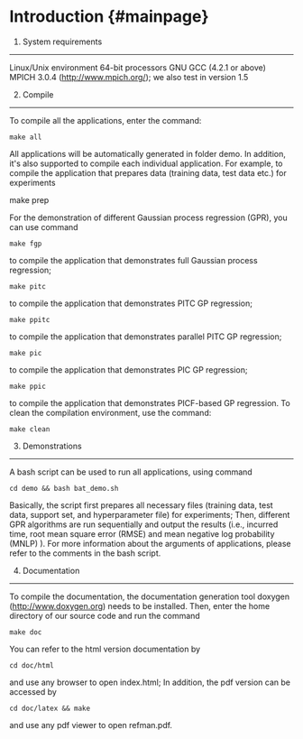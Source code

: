 Introduction                         {#mainpage}
========================================================================
1. System requirements 
------------------------------------------------------------------------
Linux/Unix environment
64-bit processors
GNU GCC (4.2.1 or above)
MPICH 3.0.4 (http://www.mpich.org/); we also test in version 1.5


2. Compile  
------------------------------------------------------------------------
To compile all the applications, enter the command:

    make all

All applications will be automatically generated in folder demo.  In
addition, it's also supported to compile each individual application.
For example, to compile the application that prepares data (training
data, test data etc.) for experiments
  
   make prep

For the demonstration of different Gaussian process regression (GPR),
you can use command

    make fgp

to compile the application that demonstrates full Gaussian process
regression;

    make pitc 

to compile the application that demonstrates PITC GP regression; 

    make ppitc 

to compile the application that demonstrates parallel PITC GP
regression; 

    make pic

to compile the application that demonstrates PIC GP regression; 

    make ppic 

to compile the application that demonstrates PICF-based GP regression.
To clean the compilation environment, use the command:

    make clean



3. Demonstrations
------------------------------------------------------------------------
A bash script can be used to run all applications, using command

    cd demo && bash bat_demo.sh

Basically, the script first prepares all necessary files (training data,
    test data, support set, and hyperparameter file) for experiments;
Then, different GPR algorithms are run sequentially and output the
results (i.e., incurred time, root mean square error (RMSE) and mean
    negative log probability (MNLP) ). For more information about the
arguments of applications, please refer to the comments in the bash
script. 


4. Documentation
------------------------------------------------------------------------
To compile the documentation, the documentation generation tool doxygen 
(http://www.doxygen.org) needs to be installed. Then, enter the home 
directory of our source code and run the command	
	
	make doc

You can refer to the html version documentation by

	cd doc/html 

and use any browser to open index.html; In addition, the pdf version can be 
accessed by

	cd doc/latex && make

and use any pdf viewer to open refman.pdf.


